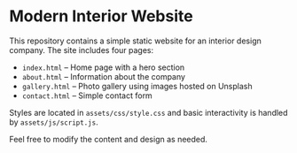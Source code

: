 # Modern Interior Website

This repository contains a simple static website for an interior design company. The site includes four pages:

- `index.html` – Home page with a hero section
- `about.html` – Information about the company
- `gallery.html` – Photo gallery using images hosted on Unsplash
- `contact.html` – Simple contact form

Styles are located in `assets/css/style.css` and basic interactivity is handled by `assets/js/script.js`.

Feel free to modify the content and design as needed.
